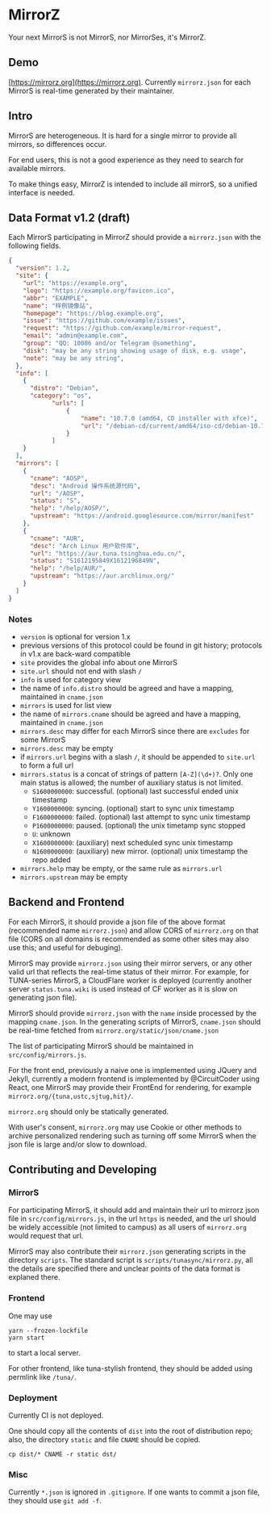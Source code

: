 # MirrorZ

Your next MirrorS is not MirrorS, nor MirrorSes, it's MirrorZ.

## Demo

[https://mirrorz.org](https://mirrorz.org). Currently `mirrorz.json` for each MirrorS is real-time generated by their maintainer.

## Intro

MirrorS are heterogeneous. It is hard for a single mirror to provide all mirrors, so differences occur.

For end users, this is not a good experience as they need to search for available mirrors.

To make things easy, MirrorZ is intended to include all mirrorS, so a unified interface is needed.

## Data Format v1.2 (draft)

Each MirrorS participating in MirrorZ should provide a `mirrorz.json` with the following fields.

```json
{
  "version": 1.2,
  "site": {
    "url": "https://example.org",
    "logo": "https://example.org/favicon.ico",
    "abbr": "EXAMPLE",
    "name": "样例镜像站",
    "homepage": "https://blog.example.org",
    "issue": "https://github.com/example/issues",
    "request": "https://github.com/example/mirror-request",
    "email": "admin@example.com",
    "group": "QQ: 10086 and/or Telegram @something",
    "disk": "may be any string showing usage of disk, e.g. usage",
    "note": "may be any string",
  },
  "info": [
    {
      "distro": "Debian",
      "category": "os",
            "urls": [
                {
                    "name": "10.7.0 (amd64, CD installer with xfce)",
                    "url": "/debian-cd/current/amd64/iso-cd/debian-10.7.0-amd64-xfce-CD-1.iso"
                }
            ]
    }
  ],
  "mirrors": [
    {
      "cname": "AOSP",
      "desc": "Android 操作系统源代码",
      "url": "/AOSP",
      "status": "S",
      "help": "/help/AOSP/",
      "upstream": "https://android.googlesource.com/mirror/manifest"
    },
    {
      "cname": "AUR",
      "desc": "Arch Linux 用户软件库",
      "url": "https://aur.tuna.tsinghua.edu.cn/",
      "status": "S1612195849X1612196849N",
      "help": "/help/AUR/",
      "upstream": "https://aur.archlinux.org/"
    }
  ]
}
```

### Notes

* `version` is optional for version 1.x
* previous versions of this protocol could be found in git history; protocols in v1.x are back-ward compatible
* `site` provides the global info about one MirrorS
* `site.url` should not end with slash `/`
* `info` is used for category view
* the name of `info.distro` should be agreed and have a mapping, maintained in `cname.json`
* `mirrors` is used for list view
* the name of `mirrors.cname` should be agreed and have a mapping, maintained in `cname.json`
* `mirrors.desc` may differ for each MirrorS since there are `excludes` for some MirrorS
* `mirrors.desc` may be empty
* if `mirrors.url` begins with a slash `/`, it should be appended to `site.url` to form a full url
* `mirrors.status` is a concat of strings of pattern `[A-Z](\d+)?`. Only one main status is allowed; the number of auxiliary status is not limited.
  - `S1600000000`: successful. (optional) last successful ended unix timestamp
  - `Y1600000000`: syncing. (optional) start to sync unix timestamp
  - `F1600000000`: failed. (optional) last attempt to sync unix timestamp
  - `P1600000000`: paused. (optional) the unix timetamp sync stopped
  - `U`: unknown
  - `X1600000000`: (auxiliary) next scheduled sync unix timestamp
  - `N1600000000`: (auxiliary) new mirror. (optional) unix timestamp the repo added
* `mirrors.help` may be empty, or the same rule as `mirrors.url`
* `mirrors.upstream` may be empty

## Backend and Frontend

For each MirrorS, it should provide a json file of the above format (recommended name `mirrorz.json`) and allow CORS of `mirrorz.org` on that file (CORS on all domains is recommended as some other sites may also use this; and useful for debuging).

MirrorS may provide `mirrorz.json` using their mirror servers, or any other valid url that reflects the real-time status of their mirror. For example, for TUNA-series MirrorS, a CloudFlare worker is deployed (currently another server `status.tuna.wiki` is used instead of CF worker as it is slow on generating json file).

MirrorS should provide `mirrorz.json` with the `name` inside processed by the mapping `cname.json`. In the generating scripts of MirrorS, `cname.json` should be real-time fetched from `mirrorz.org/static/json/cname.json`

The list of participating MirrorS should be maintained in `src/config/mirrors.js`.

For the front end, previously a naive one is implemented using JQuery and Jekyll, currently a modern frontend is implemented by @CircuitCoder using React, one MirrorS may provide their FrontEnd for rendering, for example `mirrorz.org/{tuna,ustc,sjtug,hit}/`.

`mirrorz.org` should only be statically generated.

With user's consent, `mirrorz.org` may use Cookie or other methods to archive personalized rendering such as turning off some MirrorS when the json file is large and/or slow to download.

## Contributing and Developing

### MirrorS

For participating MirrorS, it should add and maintain their url to mirrorz json file in `src/config/mirrors.js`, in the url `https` is needed, and the url should be widely accessible (not limited to campus) as all users of `mirrorz.org` would request that url.

MirrorS may also contribute their `mirrorz.json` generating scripts in the directory `scripts`. The standard script is `scripts/tunasync/mirrorz.py`, all the details are specified there and unclear points of the data format is explaned there.

### Frontend

One may use

```
yarn --frozen-lockfile
yarn start
```

to start a local server.

For other frontend, like tuna-stylish frontend, they should be added using permlink like `/tuna/`.

### Deployment

Currently CI is not deployed.

One should copy all the contents of `dist` into the root of distribution repo; also, the directory `static` and file `CNAME` should be copied.

```
cp dist/* CNAME -r static dst/
```

### Misc

Currently `*.json` is ignored in `.gitignore`. If one wants to commit a json file, they should use `git add -f`.

<!--
 vim: ts=2 sts=2 sw=2
-->
